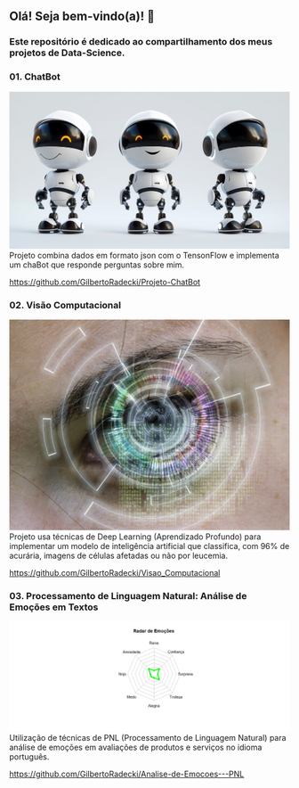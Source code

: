 ## Olá! Seja bem-vindo(a)! 👋

### Este repositório é dedicado ao compartilhamento dos meus projetos de Data-Science.

### 01. ChatBot
<img src="/assets/img/cb.jpg" alt="ChatBot">
Projeto combina dados em formato json com o TensonFlow e implementa um chaBot que responde perguntas sobre mim.

https://github.com/GilbertoRadecki/Projeto-ChatBot

### 02. Visão Computacional
<img src="/assets/img/vc.jpg" alt="Visao Computacional">
Projeto usa técnicas de Deep Learning (Aprendizado Profundo) para implementar um modelo de inteligência artificial que classifica, com 96% de acurária, imagens de células afetadas ou não por leucemia.

https://github.com/GilbertoRadecki/Visao_Computacional

### 03. Processamento de Linguagem Natural: Análise de Emoções em Textos
<img src="/assets/img/p1.jpg" alt="Análise de Emoções">
Utilização de técnicas de PNL (Processamento de Linguagem Natural) para análise de emoções em avaliações de produtos e serviços no idioma português.

https://github.com/GilbertoRadecki/Analise-de-Emocoes---PNL
